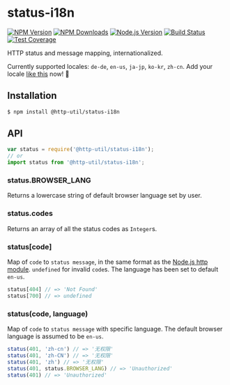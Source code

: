 # status-i18n

[![NPM Version][npm-image]][npm-url]
[![NPM Downloads][downloads-image]][downloads-url]
[![Node.js Version][node-version-image]][node-version-url]
[![Build Status][ci-image]][ci-url]
[![Test Coverage][coveralls-image]][coveralls-url]

HTTP status and message mapping, internationalized.

Currently supported locales: `de-de`, `en-us`, `ja-jp`, `ko-kr`, `zh-cn`. Add your locale [like this](https://github.com/http-util/status-i18n/pull/48) now! 🎉

## Installation

```sh
$ npm install @http-util/status-i18n
```

## API

```js
var status = require('@http-util/status-i18n');
// or
import status from '@http-util/status-i18n';
```

### status.BROWSER_LANG

Returns a lowercase string of default browser language set by user.

### status.codes

Returns an array of all the status codes as `Integer`s.

### status[code]

Map of `code` to `status message`, in the same format as the [Node.js http module](https://nodejs.org/dist/latest/docs/api/http.html#http_http_status_codes). `undefined` for invalid `code`s. The language has been set to default `en-us`.

```js
status[404] // => 'Not Found'
status[700] // => undefined
```

### status(code, language)

Map of `code` to `status message` with specific language. The default browser language is assumed to be `en-us`.

```js
status(401, 'zh-cn') // => '无权限'
status(401, 'zh-CN') // => '无权限'
status(401, 'zh') // => '无权限'
status(401, status.BROWSER_LANG) // => 'Unauthorized'
status(401) // => 'Unauthorized'
```

[ci-image]: https://img.shields.io/github/actions/workflow/status/http-util/status-i18n/ci.yml
[ci-url]: https://github.com/http-util/status-i18n/actions/workflows/ci.yml
[npm-image]: https://img.shields.io/npm/v/@http-util/status-i18n.svg
[npm-url]: https://npmjs.org/package/@http-util/status-i18n
[node-version-image]: https://img.shields.io/node/v/@http-util/status-i18n.svg
[node-version-url]: https://www.npmjs.com/package/@http-util/status-i18n
[coveralls-image]: https://img.shields.io/coveralls/http-util/status-i18n.svg
[coveralls-url]: https://coveralls.io/github/http-util/status-i18n?branch=master
[downloads-image]: https://img.shields.io/npm/dm/@http-util/status-i18n.svg
[downloads-url]: https://npmjs.org/package/@http-util/status-i18n
